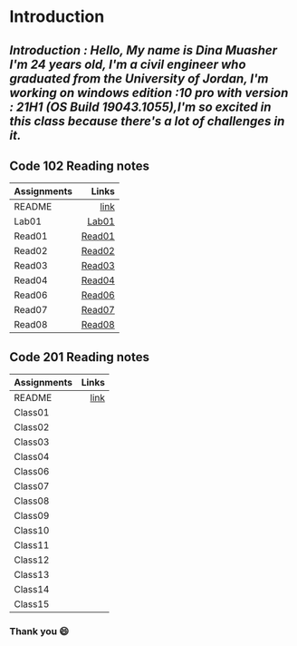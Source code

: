 # Introduction

##  *Introduction : Hello, My name is Dina Muasher I'm 24 years old, I'm a civil engineer who graduated from the University of Jordan, I'm working on windows edition :10 pro with version : 21H1 (OS Build 19043.1055),I'm so excited in this class because there's a lot of challenges in it.*

## **Code 102 Reading notes**






 | Assignments| Links|
|--------|-------:|
| README| [link](README.md)|
| Lab01 | [Lab01](Lab01.md)|
| Read01 | [Read01](Read01.md)|
| Read02 | [Read02](Read02.md)|
| Read03 | [Read03](READ03.md)|
| Read04 | [Read04](READ04.md)|
| Read06 | [Read06](READ06.md)|
| Read07 | [Read07](READ07.md)|
| Read08 | [Read08](READ08.md)|



## **Code 201 Reading notes**






 | Assignments| Links|
|--------|-------:|
| README| [link](README.md)|
| Class01 | |
| Class02 | |
| Class03 | |
| Class04 | |
| Class06 | |
| Class07 | |
| Class08 | |
| Class09 | |
| Class10 | |
| Class11 | |
| Class12 | |
| Class13 | |
| Class14 | |
| Class15 | |

 ### Thank you 😄 


